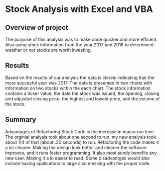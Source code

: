 # Stock Analysis with Excel and VBA

## Overview of project 

The purpose of this analysis was to make code quicker and more efficent. Also using stock information from 
the year 2017 and 2018 to determined weather or not stocks are worth investing. 

## Results

Based on the results of our analysis the data is cleraly indicating that the more succesful year was 2017. The data is
presented in two charts with information on two stocks within the each chart. The stock information contains a ticker 
value, the date the stock was issued, the opening, closing and adjusted closing price, the highest and lowest price, and
the volume of the stock.

## Summary

Advantages of Refactoring Stock Code is the increase in macro run time. The orginial analysis took about one second
to run, my new analysis took about 1/4 of that (about .20 seconds) to run. Refactoring the code makes it a lot cleaner.
Making the design look better and cleaner the software improves, and it runs faster programming. It also most surely 
benefits any new user. Making it a lo easier to read. Some disadvantges would also include having applicatons to large
also messing with the proper code.








